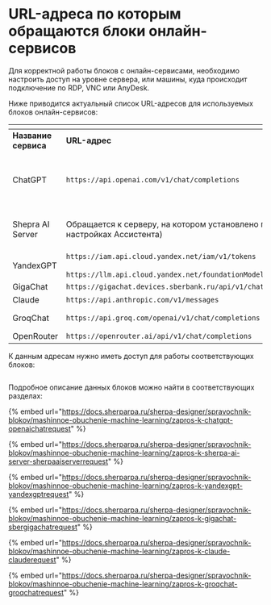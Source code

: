 # URL-адреса по которым обращаются блоки онлайн-сервисов

Для корректной работы блоков с онлайн-сервисами, необходимо настроить доступ на уровне сервера, или машины, куда происходит подключение по RDP, VNC или AnyDesk.&#x20;

Ниже приводится актуальный список URL-адресов для используемых блоков онлайн-сервисов:

<table data-header-hidden><thead><tr><th width="168"></th><th width="204"></th><th width="182"></th></tr></thead><tbody><tr><td><strong>Название сервиса</strong></td><td><strong>URL-адрес</strong> </td><td><strong>Примечания</strong> </td></tr><tr><td>ChatGPT</td><td><code>https://api.openai.com/v1/chat/completions</code></td><td><p>Доступ по умолчанию:</p><p><code>https://sherpa.wiregeo.com</code><br><br></p></td></tr><tr><td>Shepra AI Server </td><td>Обращается к серверу, на котором установлено приложение (в настройках Ассистента)</td><td>Адрес зависит от локальной установки, как правило, это внутренний IP или доменное имя</td></tr><tr><td>YandexGPT</td><td><code>https://iam.api.cloud.yandex.net/iam/v1/tokens</code><br><br><code>https://llm.api.cloud.yandex.net/foundationModels/v1/completion</code></td><td><br></td></tr><tr><td>GigaChat </td><td><code>https://gigachat.devices.sberbank.ru/api/v1/chat/completions</code></td><td><br></td></tr><tr><td>Claude</td><td><code>https://api.anthropic.com/v1/messages</code></td><td><br></td></tr><tr><td>GroqChat</td><td><code>https://api.groq.com/openai/v1/chat/completions</code></td><td><br><br></td></tr><tr><td>OpenRouter</td><td><code>https://openrouter.ai/api/v1/chat/completions</code></td><td><br></td></tr></tbody></table>

К данным адресам нужно иметь доступ для работы соответствующих блоков:

<figure><img src="https://lh7-rt.googleusercontent.com/docsz/AD_4nXf3P0Z_ONengwPdrtZDauJ1m9lKsMI5hGKR5wCf9ZkHQaa3zkZW5tk0SxaFzW7PfDIuCVRqB_XUD5efGQZaeHTolvhDW3FlTdywEIN_KC4v4Ko-_I_sgSZesy-FqFTPhMqT4Uhtvw?key=c-kfAEp7VBchDYgccZTyJA" alt=""><figcaption></figcaption></figure>

Подробное описание данных блоков можно найти в соответствующих разделах:

{% embed url="https://docs.sherparpa.ru/sherpa-designer/spravochnik-blokov/mashinnoe-obuchenie-machine-learning/zapros-k-chatgpt-openaichatrequest" %}

{% embed url="https://docs.sherparpa.ru/sherpa-designer/spravochnik-blokov/mashinnoe-obuchenie-machine-learning/zapros-k-sherpa-ai-server-sherpaaiserverrequest" %}

{% embed url="https://docs.sherparpa.ru/sherpa-designer/spravochnik-blokov/mashinnoe-obuchenie-machine-learning/zapros-k-yandexgpt-yandexgptrequest" %}

{% embed url="https://docs.sherparpa.ru/sherpa-designer/spravochnik-blokov/mashinnoe-obuchenie-machine-learning/zapros-k-gigachat-sbergigachatrequest" %}

{% embed url="https://docs.sherparpa.ru/sherpa-designer/spravochnik-blokov/mashinnoe-obuchenie-machine-learning/zapros-k-claude-clauderequest" %}

{% embed url="https://docs.sherparpa.ru/sherpa-designer/spravochnik-blokov/mashinnoe-obuchenie-machine-learning/zapros-k-groqchat-groqchatrequest" %}

